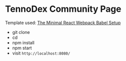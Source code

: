 # TennoDex Community Page

Template used: [The Minimal React Webpack Babel Setup](https://www.robinwieruch.de/minimal-react-webpack-babel-setup/)


* git clone
* cd 
* npm install
* npm start
* visit `http://localhost:8080/`
